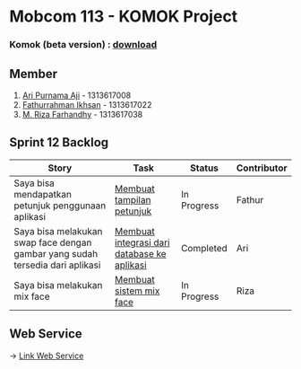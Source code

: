 # Mobcom 113 - KOMOK Project

### Komok (beta version) : [download](https://github.com/rubischoco/KOMOKProject/blob/sprint12/KOMOK-beta.apk)

## Member
1. [Ari Purnama Aji](https://github.com/AriPurnamaAji) - 1313617008
2. [Fathurrahman Ikhsan](https://github.com/rubischoco) - 1313617022
3. [M. Riza Farhandhy](https://github.com/MRizaF) - 1313617038

## Sprint 12 Backlog

| Story | Task | Status | Contributor |
|-------|------|--------|-------------|
| Saya bisa mendapatkan petunjuk penggunaan aplikasi | [Membuat tampilan petunjuk](https://github.com/rubischoco/KOMOKProject/issues/22) | In Progress | Fathur |
| Saya bisa melakukan swap face dengan gambar yang sudah tersedia dari aplikasi | [Membuat integrasi dari database ke aplikasi](https://github.com/rubischoco/KOMOKProject/issues/26)| Completed | Ari |
| Saya bisa melakukan mix face | [Membuat sistem mix face](https://github.com/rubischoco/KOMOKProject/issues/28)| In Progress | Riza |

## Web Service
-> [Link Web Service](https://github.com/rubischoco/KOMOKProject_2)

